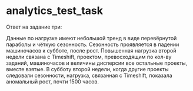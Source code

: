 # analytics_test_task
Ответ на задание три:

Данные по нагрузке имеют небольшой тренд в виде перевёрнутой параболы и чёткую сезонность. Сезонность проявляется в падении машиночасов к субботе, после рост.
Повышенная нагрузка второй недели связана с Timeshift, проектом, превосходящим по кол-ву заданий, машиночасов и величины дисперсии все остальные проекты, вместе взятые. В субботу второй недели, когда другие проекты следовали сезонности, нагрузка, связанная с Timeshift, показала аномальный рост, почти 1500 часов. 

